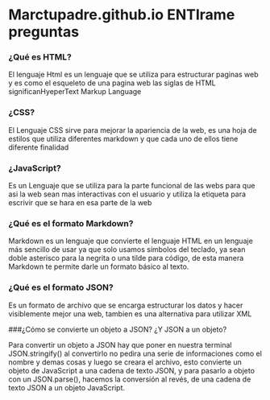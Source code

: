 # Marctupadre.github.io ENTIrame preguntas

### ¿Qué es HTML?

El lenguaje Html es un lenguaje que se utiliza para estructurar paginas web y es como 
el esqueleto de una pagina web las siglas de HTML significanHyeperText Markup Language

### ¿CSS? 

El Lenguaje CSS sirve para mejorar la apariencia de la web, es una hoja de estilos que utiliza 
diferentes markdown y que cada uno de ellos tiene diferente finalidad 

### ¿JavaScript?

Es un Lenguaje que se utiliza para la parte funcional de las webs para que asi la web sean mas interactivas 
con el usuario y utiliza la etiqueta <script> </script> para escrivir que se hara en esa parte de la web

### ¿Qué es el formato Markdown?

Markdown es un lenguaje que convierte el lenguaje HTML en un lenguaje más sencillo de usar ya que solo usamos símbolos del teclado, 
ya sean doble asterisco para la negrita o una tilde para código, de esta manera Markdown te permite darle un formato básico al texto.

### ¿Qué es el formato JSON?

Es un formato de archivo que se encarga estructurar los datos y hacer visiblemente mejor una web, 
tambien es una alternativa para utilizar XML

###¿Cómo se convierte un objeto a JSON? ¿Y JSON a un objeto?

Para convertir un objeto a JSON  hay que poner en nuestra terminal JSON.stringify() al convertirlo no pedira una serie de informaciones como el nombre y demas cosas y luego se creara el archivo,
esto convierte un objeto de JavaScript a una cadena de texto JSON,  y para pasarlo a objeto con un JSON.parse(), hacemos la conversión al revés, de una cadena de texto JSON a un objeto JavaScript.
